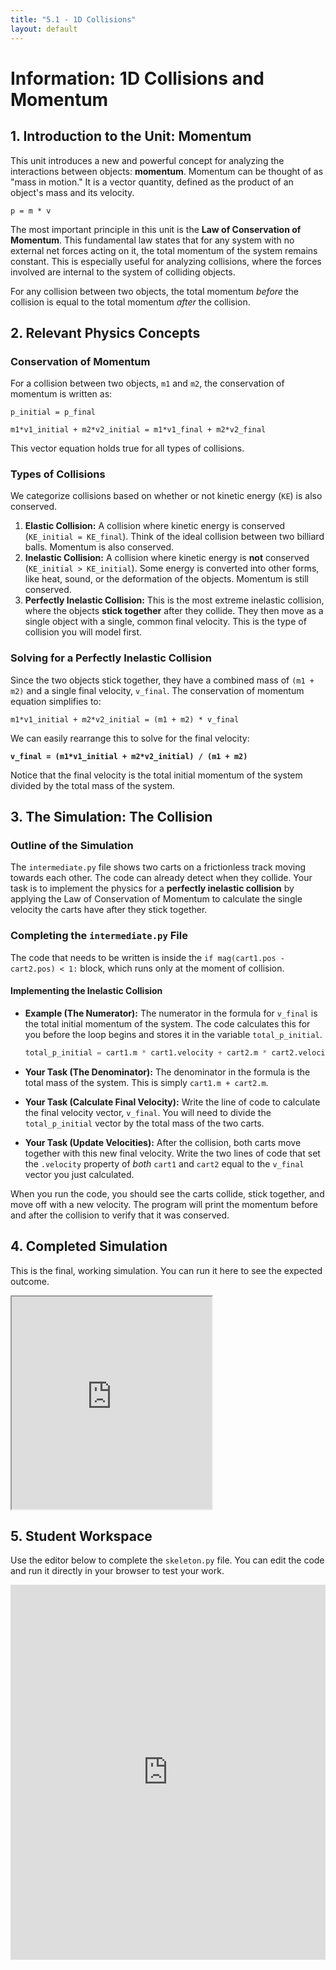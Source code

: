 ```yaml
---
title: "5.1 - 1D Collisions"
layout: default
---
```

# Information: 1D Collisions and Momentum

## 1. Introduction to the Unit: Momentum

This unit introduces a new and powerful concept for analyzing the interactions between objects: **momentum**. Momentum can be thought of as "mass in motion." It is a vector quantity, defined as the product of an object's mass and its velocity.

`p = m * v`

The most important principle in this unit is the **Law of Conservation of Momentum**. This fundamental law states that for any system with no external net forces acting on it, the total momentum of the system remains constant. This is especially useful for analyzing collisions, where the forces involved are internal to the system of colliding objects.

For any collision between two objects, the total momentum *before* the collision is equal to the total momentum *after* the collision.

## 2. Relevant Physics Concepts

### Conservation of Momentum

For a collision between two objects, `m1` and `m2`, the conservation of momentum is written as:

`p_initial = p_final`

`m1*v1_initial + m2*v2_initial = m1*v1_final + m2*v2_final`

This vector equation holds true for all types of collisions.

### Types of Collisions

We categorize collisions based on whether or not kinetic energy (`KE`) is also conserved.

1.  **Elastic Collision:** A collision where kinetic energy is conserved (`KE_initial = KE_final`). Think of the ideal collision between two billiard balls. Momentum is also conserved.
2.  **Inelastic Collision:** A collision where kinetic energy is **not** conserved (`KE_initial > KE_initial`). Some energy is converted into other forms, like heat, sound, or the deformation of the objects. Momentum is still conserved.
3.  **Perfectly Inelastic Collision:** This is the most extreme inelastic collision, where the objects **stick together** after they collide. They then move as a single object with a single, common final velocity. This is the type of collision you will model first.

### Solving for a Perfectly Inelastic Collision

Since the two objects stick together, they have a combined mass of `(m1 + m2)` and a single final velocity, `v_final`. The conservation of momentum equation simplifies to:

`m1*v1_initial + m2*v2_initial = (m1 + m2) * v_final`

We can easily rearrange this to solve for the final velocity:

**`v_final = (m1*v1_initial + m2*v2_initial) / (m1 + m2)`**

Notice that the final velocity is the total initial momentum of the system divided by the total mass of the system.

## 3. The Simulation: The Collision

### Outline of the Simulation

The `intermediate.py` file shows two carts on a frictionless track moving towards each other. The code can already detect when they collide. Your task is to implement the physics for a **perfectly inelastic collision** by applying the Law of Conservation of Momentum to calculate the single velocity the carts have after they stick together.

### Completing the `intermediate.py` File

The code that needs to be written is inside the `if mag(cart1.pos - cart2.pos) < 1:` block, which runs only at the moment of collision.

#### **Implementing the Inelastic Collision**

- **Example (The Numerator):** The numerator in the formula for `v_final` is the total initial momentum of the system. The code calculates this for you before the loop begins and stores it in the variable `total_p_initial`.
  ```python
  total_p_initial = cart1.m * cart1.velocity + cart2.m * cart2.velocity
  ```

- **Your Task (The Denominator):** The denominator in the formula is the total mass of the system. This is simply `cart1.m + cart2.m`.

- **Your Task (Calculate Final Velocity):** Write the line of code to calculate the final velocity vector, `v_final`. You will need to divide the `total_p_initial` vector by the total mass of the two carts.

- **Your Task (Update Velocities):** After the collision, both carts move together with this new final velocity. Write the two lines of code that set the `.velocity` property of *both* `cart1` and `cart2` equal to the `v_final` vector you just calculated.

When you run the code, you should see the carts collide, stick together, and move off with a new velocity. The program will print the momentum before and after the collision to verify that it was conserved.

## 4. Completed Simulation

This is the final, working simulation. You can run it here to see the expected outcome.

<iframe src="https://glowscript.org/#/user/cglenz/folder/APSimulations/program/5.1-complete.py" width="320" height="340"></iframe>

## 5. Student Workspace

Use the editor below to complete the `skeleton.py` file. You can edit the code and run it directly in your browser to test your work.

<iframe src="https://trinket.io/embed/glowscript/1dbff434d2e3" width="100%" height="600" frameborder="0" marginwidth="0" marginheight="0" allowfullscreen></iframe>